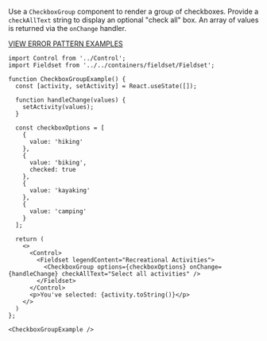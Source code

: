 Use a `CheckboxGroup` component to render a group of checkboxes. Provide a `checkAllText` string to display an optional "check all" box. An array of values is returned via the `onChange` handler.

<a href="https://8lf1uv.axshare.com/#id=7zaoiz&p=multi_field_error&dp=0&g=1" target="blank"><div style="color:#cc0000;text-transform:uppercase;margin:1em 0;">View Error Pattern Examples</div></a>

```
import Control from '../Control';
import Fieldset from '../../containers/fieldset/Fieldset';

function CheckboxGroupExample() {
  const [activity, setActivity] = React.useState([]);

  function handleChange(values) {
    setActivity(values);
  }

  const checkboxOptions = [
    {
      value: 'hiking'
    },
    {
      value: 'biking',
      checked: true
    },
    {
      value: 'kayaking'
    },
    {
      value: 'camping'
    }
  ];

  return (
    <>
      <Control>
        <Fieldset legendContent="Recreational Activities">
          <CheckboxGroup options={checkboxOptions} onChange={handleChange} checkAllText="Select all activities" />
        </Fieldset>
      </Control>
      <p>You've selected: {activity.toString()}</p>
    </>
  )
};

<CheckboxGroupExample />
```
